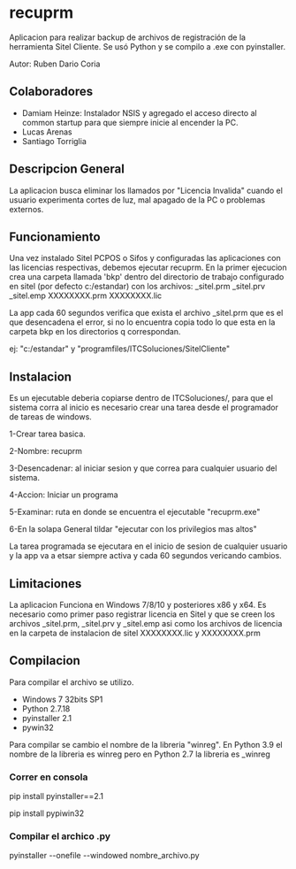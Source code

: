 # recuprm
Aplicacion para realizar backup de archivos de registración de la herramienta Sitel Cliente.
Se usó Python y se compilo a .exe con pyinstaller.

Autor: Ruben Dario Coria

## Colaboradores
* Damiam Heinze: Instalador NSIS y agregado el acceso directo al common startup para que siempre inicie al encender la PC.
* Lucas Arenas
* Santiago Torriglia

## Descripcion General
La aplicacion busca eliminar los llamados por "Licencia Invalida" cuando el usuario experimenta cortes de luz, mal apagado de la PC o problemas externos.

## Funcionamiento
Una vez instalado Sitel PCPOS o Sifos y configuradas las aplicaciones con las licencias respectivas, debemos ejecutar recuprm.
En la primer ejecucion crea una carpeta llamada 'bkp' dentro del directorio de trabajo configurado en sitel (por defecto c:/estandar) con los archivos:
_sitel.prm
_sitel.prv
_sitel.emp
XXXXXXXX.prm
XXXXXXXX.lic

La app cada 60 segundos verifica que exista el archivo _sitel.prm que es el que desencadena el error, si no lo encuentra copia todo lo que esta en la carpeta bkp en los directorios q correspondan.

ej: "c:/estandar" y "programfiles/ITCSoluciones/SitelCliente"

## Instalacion
Es un ejecutable deberia copiarse dentro de ITCSoluciones/, para que el sistema corra al inicio es necesario crear una tarea desde el programador de tareas de windows.

1-Crear tarea basica.

2-Nombre: recuprm

3-Desencadenar: al iniciar sesion y que correa para cualquier usuario del sistema.

4-Accion: Iniciar un programa

5-Examinar: ruta en donde se encuentra el ejecutable "recuprm.exe"

6-En la solapa General tildar "ejecutar con los privilegios mas altos"

La tarea programada se ejecutara en el inicio de sesion de cualquier usuario y la app va a etsar siempre activa y cada 60 segundos vericando cambios.

## Limitaciones
La aplicacion Funciona en Windows 7/8/10 y posteriores x86 y x64.
Es necesario como primer paso registrar licencia en Sitel y que se creen los archivos _sitel.prm, _sitel.prv y _sitel.emp asi como los archivos de licencia en la carpeta de instalacion de sitel XXXXXXXX.lic y XXXXXXXX.prm

## Compilacion
Para compilar el archivo se utilizo.
 * Windows 7 32bits SP1
 * Python 2.7.18
 * pyinstaller 2.1
 * pywin32

Para compilar se cambio el nombre de la libreria "winreg". En Python 3.9 el nombre de la libreria es winreg pero en Python 2.7 la libreria es _winreg

### Correr en consola

pip install pyinstaller==2.1

pip install pypiwin32

### Compilar el archico .py

pyinstaller --onefile --windowed nombre_archivo.py
